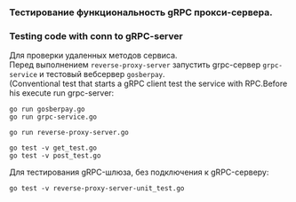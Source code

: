 ### Тестирование функциональность gRPC прокси-сервера. 
### Testing code with conn to gRPC-server          
  
Для проверки удаленных методов сервиса.  
Перед выполнением `reverse-proxy-server` запустить grpc-сервер `grpc-service` и тестовый вебсервер `gosberpay`.   
(Conventional test that starts a gRPC client test the service with RPC.Before his execute run grpc-server:       

```shell script
go run gosberpay.go
go run grpc-service.go

go run reverse-proxy-server.go

go test -v get_test.go
go test -v post_test.go
```

Для тестирования gRPC-шлюза, без подключения к gRPC-серверу:     
       
```shell script
go test -v reverse-proxy-server-unit_test.go
```  





